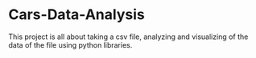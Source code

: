 # Cars-Data-Analysis
This project is all about taking a csv file, analyzing and visualizing of the data of the file using python libraries.
